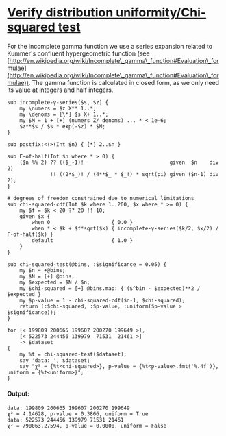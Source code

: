 [1]: http://rosettacode.org/wiki/Verify_distribution_uniformity/Chi-squared_test

# [Verify distribution uniformity/Chi-squared test][1]

For the incomplete gamma function we use a series expansion related to Kummer's confluent hypergeometric function
(see [http://en.wikipedia.org/wiki/Incomplete\_gamma\_function#Evaluation\_formulae](http://en.wikipedia.org/wiki/Incomplete\_gamma\_function#Evaluation\_formulae)). The gamma function is calculated
in closed form, as we only need its value at integers and half integers.

```perl6
sub incomplete-γ-series($s, $z) {
    my \numers = $z X** 1..*;
    my \denoms = [\*] $s X+ 1..*;
    my $M = 1 + [+] (numers Z/ denoms) ... * < 1e-6;
    $z**$s / $s * exp(-$z) * $M;
}
 
sub postfix:<!>(Int $n) { [*] 2..$n }
 
sub Γ-of-half(Int $n where * > 0) {
    ($n %% 2) ?? (($_-1)!                            given  $n    div 2)
              !! ((2*$_)! / (4**$_ * $_!) * sqrt(pi) given ($n-1) div 2);
}
 
# degrees of freedom constrained due to numerical limitations
sub chi-squared-cdf(Int $k where 1..200, $x where * >= 0) {
    my $f = $k < 20 ?? 20 !! 10;
    given $x {
        when 0                    { 0.0 }
        when * < $k + $f*sqrt($k) { incomplete-γ-series($k/2, $x/2) / Γ-of-half($k) }
        default                   { 1.0 }
    }
}
 
sub chi-squared-test(@bins, :$significance = 0.05) {
    my $n = +@bins;
    my $N = [+] @bins;
    my $expected = $N / $n;
    my $chi-squared = [+] @bins.map: { ($^bin - $expected)**2 / $expected }
    my $p-value = 1 - chi-squared-cdf($n-1, $chi-squared);
    return (:$chi-squared, :$p-value, :uniform($p-value > $significance));
}
 
for [< 199809 200665 199607 200270 199649 >],
    [< 522573 244456 139979  71531  21461 >]
    -> $dataset
{
    my %t = chi-squared-test($dataset);
    say 'data: ', $dataset;
    say "χ² = {%t<chi-squared>}, p-value = {%t<p-value>.fmt('%.4f')}, uniform = {%t<uniform>}";
}
```

#### Output:
```
data: 199809 200665 199607 200270 199649
χ² = 4.14628, p-value = 0.3866, uniform = True
data: 522573 244456 139979 71531 21461
χ² = 790063.27594, p-value = 0.0000, uniform = False
```